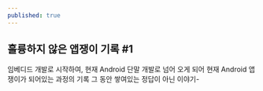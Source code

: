 ```yaml
---
published: true
---
```

## 훌륭하지 않은 앱쟁이 기록 #1

임베디드 개발로 시작하여, 
현재 Android 단말 개발로 넘어 오게 되어 현재 Android 앱쟁이가 되어있는 과정의 기록
그 동안 쌓여있는 정답이 아닌 이야기-
